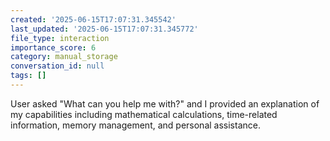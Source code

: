 ```yaml
---
created: '2025-06-15T17:07:31.345542'
last_updated: '2025-06-15T17:07:31.345772'
file_type: interaction
importance_score: 6
category: manual_storage
conversation_id: null
tags: []
---
```


User asked "What can you help me with?" and I provided an explanation of my capabilities including mathematical calculations, time-related information, memory management, and personal assistance.
